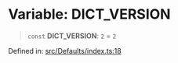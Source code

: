 # Variable: DICT\_VERSION

> `const` **DICT\_VERSION**: `2` = `2`

Defined in: [src/Defaults/index.ts:18](https://github.com/Fokusdotid/Baileys/blob/c0c23ce3104b65dfcc64246c9ee8a49ef38993b5/src/Defaults/index.ts#L18)
